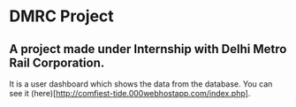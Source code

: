 # DMRC Project
## A project made under Internship with Delhi Metro Rail Corporation.
It is a user dashboard which shows the data from the database. 
You can see it (here)[http://comfiest-tide.000webhostapp.com/index.php].
